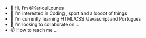 - 👋 Hi, I’m @KariouiLounes
- 👀 I’m interested in Coding , sport and a loooot of things
- 🌱 I’m currently learning HTML/CSS /Javascript and Portugues
- 💞️ I’m looking to collaborate on ...
- 📫 How to reach me ...

<!---
KariouiLounes/KariouiLounes is a ✨ special ✨ repository because its `README.md` (this file) appears on your GitHub profile.
You can click the Preview link to take a look at your changes.
--->
